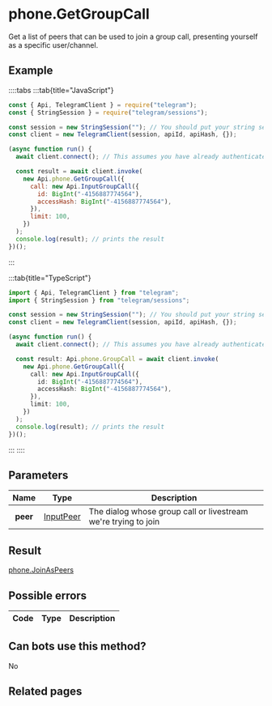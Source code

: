 # phone.GetGroupCall

Get a list of peers that can be used to join a group call, presenting yourself as a specific user/channel.

## Example

::::tabs
:::tab{title="JavaScript"}

```js
const { Api, TelegramClient } = require("telegram");
const { StringSession } = require("telegram/sessions");

const session = new StringSession(""); // You should put your string session here
const client = new TelegramClient(session, apiId, apiHash, {});

(async function run() {
  await client.connect(); // This assumes you have already authenticated with .start()

  const result = await client.invoke(
    new Api.phone.GetGroupCall({
      call: new Api.InputGroupCall({
        id: BigInt("-4156887774564"),
        accessHash: BigInt("-4156887774564"),
      }),
      limit: 100,
    })
  );
  console.log(result); // prints the result
})();
```

:::

:::tab{title="TypeScript"}

```ts
import { Api, TelegramClient } from "telegram";
import { StringSession } from "telegram/sessions";

const session = new StringSession(""); // You should put your string session here
const client = new TelegramClient(session, apiId, apiHash, {});

(async function run() {
  await client.connect(); // This assumes you have already authenticated with .start()

  const result: Api.phone.GroupCall = await client.invoke(
    new Api.phone.GetGroupCall({
      call: new Api.InputGroupCall({
        id: BigInt("-4156887774564"),
        accessHash: BigInt("-4156887774564"),
      }),
      limit: 100,
    })
  );
  console.log(result); // prints the result
})();
```

:::
::::

## Parameters

|   Name   | Type                                                  | Description                                                    |
| :------: | ----------------------------------------------------- | -------------------------------------------------------------- |
| **peer** | [InputPeer](https://core.telegram.org/type/InputPeer) | The dialog whose group call or livestream we're trying to join |

## Result

[phone.JoinAsPeers](https://core.telegram.org/type/phone.JoinAsPeers)

## Possible errors

| Code | Type | Description |
| :--: | ---- | ----------- |

## Can bots use this method?

No

## Related pages
